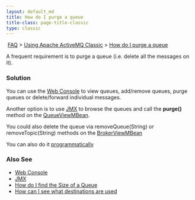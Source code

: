 ```yaml
---
layout: default_md
title: How do I purge a queue 
title-class: page-title-classic
type: classic
---
```


 [FAQ](faq) > [Using Apache ActiveMQ Classic](using-apache-activemq-classic) > [How do I purge a queue](how-do-i-purge-a-queue)


A frequent requirement is to purge a queue (i.e. delete all the messages on it).

### Solution

You can use the [Web Console](web-console) to view queues, add/remove queues, purge queues or delete/forward individual messages.

Another option is to use [JMX](jmx) to browse the queues and call the **purge()** method on the [QueueViewMBean](http://activemq.apache.org/components/classic/documentation/maven/apidocs/org/apache/activemq/broker/jmx/QueueViewMBean.html).

You could also delete the queue via removeQueue(String) or removeTopic(String) methods on the [BrokerViewMBean](http://activemq.apache.org/components/classic/documentation/maven/apidocs/org/apache/activemq/broker/jmx/BrokerViewMBean.html)

You can also do it [programmatically](how-can-i-see-what-destinations-are-used)

### Also See

*   [Web Console](web-console)
*   [JMX](jmx)
*   [How do I find the Size of a Queue](how-do-i-find-the-size-of-a-queue)
*   [How can I see what destinations are used](how-can-i-see-what-destinations-are-used)

